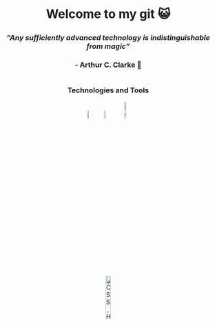 # <p align="center"> Welcome to my git :smiley_cat: </p>

### <p align="center"> ***“Any sufficiently advanced technology is indistinguishable from magic”*** </p>
### <p align="center"> - Arthur C. Clarke :dizzy:</p>

#

### <p align="center"> Technologies and Tools </p>
<div align="center">

<a  href="https://www.cprogramming.com/"><img src="https://upload.wikimedia.org/wikipedia/commons/thumb/1/18/C_Programming_Language.svg/1200px-C_Programming_Language.svg.png" alt="C Language" width=7% heigth=7%></a>
<a  href="https://www.python.org/"> <img src="https://upload.wikimedia.org/wikipedia/commons/thumb/c/c3/Python-logo-notext.svg/640px-Python-logo-notext.svg.png" alt="Python Language" width=7% heigth=7%></a>
<a  href="https://www.java.com/es/"><img
src="https://rafaelsantiagocruz.com/wp-content/uploads/2020/10/Rafael-Santiago-Cruz-Java.png" alt="Java Language" width=10% heigth=10% display=flex></a>
<div width=10px display=flex> </div><a  href="https://es.wikipedia.org/wiki/JavaScript">
<img src="https://programacionymas.com/images/tutoriales/desarrollo-web/html-css-js.png" alt="CSS, HTML y JavaScript" width=16% heigth=16%></a>
  
</div>
